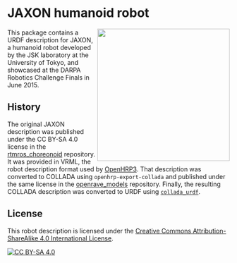# JAXON humanoid robot

<img src="https://user-images.githubusercontent.com/1189580/193611037-6fa3a38a-c1c8-4adf-9afb-36d04197e71a.png" align="right" width=300>

This package contains a URDF description for JAXON, a humanoid robot developed by the JSK laboratory at the University of Tokyo, and showcased at the DARPA Robotics Challenge Finals in June 2015.

## History

The original JAXON description was published under the CC BY-SA 4.0 license in the [rtmros\_choreonoid](https://github.com/start-jsk/rtmros_choreonoid) repository. It was provided in VRML, the robot description format used by [OpenHRP3](https://fkanehiro.github.io/openhrp3-doc/en/). That description was converted to COLLADA using ``openhrp-export-collada`` and published under the same license in the [openrave\_models](https://github.com/stephane-caron/openrave_models/tree/master/JAXON) repository. Finally, the resulting COLLADA description was converted to URDF using [``collada_urdf``](https://wiki.ros.org/collada_urdf).

## License

This robot description is licensed under the [Creative Commons Attribution-ShareAlike 4.0 International License][cc-by-sa].

[![CC BY-SA 4.0][cc-by-sa-image]][cc-by-sa]

[cc-by-sa]: http://creativecommons.org/licenses/by-sa/4.0/
[cc-by-sa-image]: https://licensebuttons.net/l/by-sa/4.0/88x31.png
